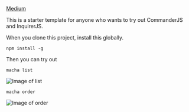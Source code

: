 [Medium](https://medium.com/swlh/how-to-prototype-a-cli-using-commanderjs-and-inquirerjs-in-less-than-3-hours-6d5f0d1b9725)

This is a starter template for anyone who wants to try out CommanderJS and InquirerJS.

When you clone this project, install this globally.

```
npm install -g
```

Then you can try out

```
macha list
```
![Image of list](https://cdn-images-1.medium.com/max/800/1*-JlNNn2qaaZH-dWqnllzow.gif)

```
macha order
```
![Image of order](https://cdn-images-1.medium.com/max/800/1*DnaP5s0f5HjD6uR3XPfPUA.gif)

